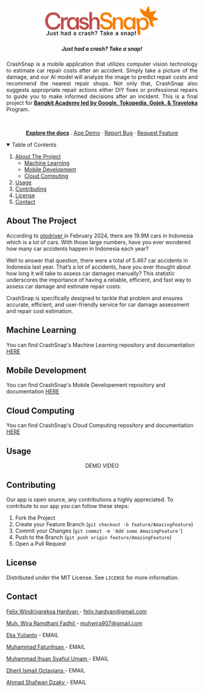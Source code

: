 <!-- APP DETAILS -->
<p align="center">
  <a href="https://github.com/CrashSnap">
    <img src="/profile/logo_long.png" width="300dp">
  </a>

  <h5 align="center">Just had a crash? Take a snap!</h5>

  <p align="justify">
    CrashSnap is a mobile application that utilizes computer vision technology to estimate car repair costs after an accident. 
    Simply take a picture of the damage, and our AI model will analyze the image to predict repair costs and recommend the nearest repair shops. 
    Not only that, CrashSnap also suggests appropriate repair actions either DIY fixes or professional repairs to guide you to make informed decisions after an         incident. This is a final project for <a href="https://grow.google/intl/id_id/bangkit/"><strong>Bangkit Academy led by Google, Tokopedia, Gojek, & Traveloka </strong></a> Program.
  </p>
  <br/>
  <p align="center">
    <a href="https://github.com/CrashSnap/.github/tree/main/profile"><strong>Explore the docs</strong></a>
    .
    <a href="">App Demo</a>
    ·
    <a href="https://github.com/CrashSnap/machine-learning/issues">Report Bug</a>
    ·
    <a href="https://github.com/CrashSnap/machine-learning/issues">Request Feature</a>
  </p>
</p>

<!-- TABLE OF CONTENTS -->
<details open="open">
  <summary>Table of Contents</summary>
  <ol>
    <li>
      <a href="#about-the-project">About The Project</a>
      <ul>
        <li><a href="#machine-learning">Machine Learning</a></li>
        <li><a href="#mobile-development">Mobile Development</a></li>
        <li><a href="#cloud-computing">Cloud Computing</a></li>
      </ul>
    </li>
    <li><a href="#usage">Usage</a></li>
    <li><a href="#contributing">Contributing</a></li>
    <li><a href="#license">License</a></li>
    <li><a href="#contact">Contact</a></li>
  </ol>
</details>

<!-- ABOUT THE PROJECT -->
## About The Project

According to [otodriver ](https://otodriver.com/berita/2024/inilah-jumlah-kendaraan-di-indonesia-dua-bulan-pertama-2024-iniddjba024) in February 2024, there are 19.9M cars in Indonesia which is a lot of cars. With those large numbers, have you ever wondered how many car accidents happen in Indonesia each year?

Well to answer that question, there were a total of 5.467 car accidents in Indonesia last year. That’s a lot of accidents, have you ever thought about how long it will take to assess car damages manually? This statistic underscores the importance of having a reliable, efficient, and fast way to assess car damage and estimate repair costs.

CrashSnap is specifically designed to tackle that problem and ensures accurate, efficient, and user-friendly service for car damage assessment and repair cost estimation.

<!-- ML REPO & DOCS -->
## Machine Learning
You can find CrashSnap's Machine Learning repository and documentation [HERE ](https://github.com/CrashSnap/machine-learning)

<!-- MD REPO & DOCS -->
## Mobile Development
You can find CrashSnap's Mobile Developement repository and documentation [HERE ](#)

<!-- CC REPO & DOCS -->
## Cloud Computing
You can find CrashSnap's Cloud Computing repository and documentation [HERE ](#)

<!-- USAGE EXAMPLES -->
## Usage

<p align="center"> 
  DEMO VIDEO
</p>

<!-- CONTRIBUTING -->
## Contributing

Our app is open source, any contributions a highly appreciated. To contribute to our app you can follow these steps:
1. Fork the Project
2. Create your Feature Branch (`git checkout -b feature/AmazingFeature`)
3. Commit your Changes (`git commit -m 'Add some AmazingFeature'`)
4. Push to the Branch (`git push origin feature/AmazingFeature`)
5. Open a Pull Request



<!-- LICENSE -->
## License

Distributed under the MIT License. See `LICENSE` for more information.


<!-- CONTACT -->
## Contact

[Felix Windriyareksa Hardyan ](https://www.linkedin.com/in/felix-windriyareksa-hardyan/) - felix.hardyan@gmail.com

[Muh. Wira Ramdhani Fadhil ](https://www.linkedin.com/in/muhwiraramdhanifadhil) - muhwira907@gmail.com

[Eka Yulianto](#) - EMAIL 

[Muhammad Faturihsan ](#) - EMAIL

[Muhammad Ihsan Syafiul Umam  ](#) - EMAIL

[Dheril Ismail Octavians  ](#) - EMAIL

[Ahmad Shafwan Dzaky  ](#) - EMAIL
